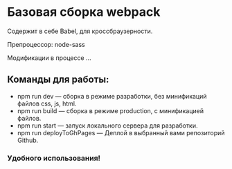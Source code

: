# Базовая сборка webpack 

Содержит в себе Babel, для кроссбраузерности.

Препроцессор: node-sass

Модификации в процессе ...

## Команды для работы:

- npm run dev — сборка в режиме разработки, без минификаций файлов css, js, html.
- npm run build — сборка в режиме production, с минификацией файлов.
- npm run start — запуск локального сервера для разработки.
- npm run deployToGhPages — Деплой в выбранный вами репозиторий Github.

### Удобного использования!


